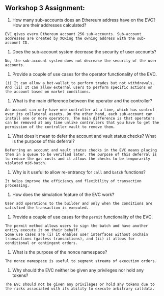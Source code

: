 ## Workshop 3 Assignment:

1. How many sub-accounts does an Ethereum address have on the EVC? How are their addresses calculated?
```
EVC gives every Ethereum account 256 sub-accounts. Sub-account addresses are created by XORing the owning address with the sub-account ID.
```
1. Does the sub-account system decrease the security of user accounts?
```
No, the sub-account system does not decrease the security of the user accounts. 
```
1. Provide a couple of use cases for the operator functionality of the EVC.
```
(i) It can allow a hot-wallet to perform trades but not withdrawals. And (ii) It can allow external users to perform specific actions on the account based on market conditions.
```
1. What is the main difference between the operator and the controller?
```
An account can only have one controller at a time, which has control over its collateral assets. On the other hand, each sub-account can install one or more operators. The main difference is that operators can be removed at any time unlike controllers that you have to get the permission of the controller vault to remove them.
```
1. What does it mean to defer the account and vault status checks? What is the purpose of this deferral?
```
Deferring an account and vault status checks in the EVC means placing them in a queue to be verified later. The purpose of this deferral is to reduce the gas costs and it allows the checks to be temporarily violated mid-batch.

```
1. Why is it useful to allow re-entrancy for `call` and `batch` functions?
```
It helps improve the efficiency and flexibility of transaction processing.
```
1. How does the simulation feature of the EVC work?
```
User add operations to the builder and only when the conditions are satisfied the transaction is executed.
```
1. Provide a couple of use cases for the `permit` functionality of the EVC.
```
The permit method allows users to sign the batch and have another entity execute it on their behalf.
Some use cases are (i) it enables user interfaces without onchain transactions (gasless transactions), and (ii) it allows for conditional or contingent orders.
```
1. What is the purpose of the nonce namespace?
```
The nonce namespace is useful to segment streams of execution orders.
```
1. Why should the EVC neither be given any privileges nor hold any tokens?
```
The EVC should not be given any privileges or hold any tokens due to the risks associated with its ability to execute arbitrary calldata.
```
